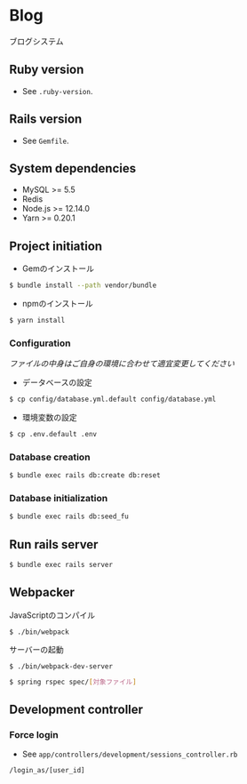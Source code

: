 # Blog

ブログシステム

## Ruby version

- See `.ruby-version`.

## Rails version

- See `Gemfile`.

## System dependencies

- MySQL >= 5.5
- Redis
- Node.js >= 12.14.0
- Yarn >= 0.20.1

## Project initiation

- Gemのインストール

```bash
$ bundle install --path vendor/bundle
```

- npmのインストール

```bash
$ yarn install
```

### Configuration

*ファイルの中身はご自身の環境に合わせて適宜変更してください*

- データベースの設定

```bash
$ cp config/database.yml.default config/database.yml
```

- 環境変数の設定

```bash
$ cp .env.default .env
```

### Database creation

```bash
$ bundle exec rails db:create db:reset
```

### Database initialization

```bash
$ bundle exec rails db:seed_fu
```

## Run rails server

```bash
$ bundle exec rails server
```

## Webpacker

JavaScriptのコンパイル

```
$ ./bin/webpack
```

サーバーの起動

```
$ ./bin/webpack-dev-server
```

```bash
$ spring rspec spec/[対象ファイル]
```

## Development controller

### Force login

- See `app/controllers/development/sessions_controller.rb`

```
/login_as/[user_id]
```

